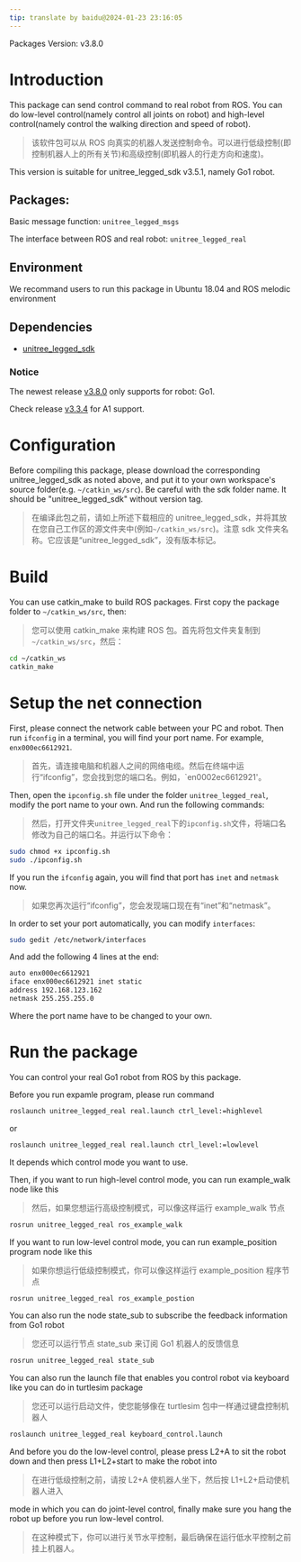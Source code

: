 ```yaml
---
tip: translate by baidu@2024-01-23 23:16:05
---
```


Packages Version: v3.8.0

# Introduction

This package can send control command to real robot from ROS. You can do low-level control(namely control all joints on robot) and high-level control(namely control the walking direction and speed of robot).

> 该软件包可以从 ROS 向真实的机器人发送控制命令。可以进行低级控制(即控制机器人上的所有关节)和高级控制(即机器人的行走方向和速度)。

This version is suitable for unitree_legged_sdk v3.5.1, namely Go1 robot.

## Packages:

Basic message function: `unitree_legged_msgs`

The interface between ROS and real robot: `unitree_legged_real`

## Environment

We recommand users to run this package in Ubuntu 18.04 and ROS melodic environment

## Dependencies

- [unitree_legged_sdk](https://github.com/unitreerobotics/unitree_legged_sdk/releases)

### Notice

The newest release [v3.8.0](https://github.com/unitreerobotics/unitree_legged_sdk/releases/tag/3.8.0) only supports for robot: Go1.

Check release [v3.3.4](https://github.com/unitreerobotics/unitree_legged_sdk/releases/tag/3.3.4) for A1 support.

# Configuration

Before compiling this package, please download the corresponding unitree_legged_sdk as noted above, and put it to your own workspace's source folder(e.g. `~/catkin_ws/src`). Be careful with the sdk folder name. It should be "unitree_legged_sdk" without version tag.

> 在编译此包之前，请如上所述下载相应的 unitree_legged_sdk，并将其放在您自己工作区的源文件夹中(例如`~/catkin_ws/src`)。注意 sdk 文件夹名称。它应该是“unitree_legged_sdk”，没有版本标记。

# Build

You can use catkin_make to build ROS packages. First copy the package folder to `~/catkin_ws/src`, then:

> 您可以使用 catkin_make 来构建 ROS 包。首先将包文件夹复制到`~/catkin_ws/src`，然后：

```sh
cd ~/catkin_ws
catkin_make
```

# Setup the net connection

First, please connect the network cable between your PC and robot. Then run `ifconfig` in a terminal, you will find your port name. For example, `enx000ec6612921`.

> 首先，请连接电脑和机器人之间的网络电缆。然后在终端中运行“ifconfig”，您会找到您的端口名。例如，`en0002ec6612921'。

Then, open the `ipconfig.sh` file under the folder `unitree_legged_real`, modify the port name to your own. And run the following commands:

> 然后，打开文件夹`unitree_legged_real`下的`ipconfig.sh`文件，将端口名修改为自己的端口名。并运行以下命令：

```sh
sudo chmod +x ipconfig.sh
sudo ./ipconfig.sh
```

If you run the `ifconfig` again, you will find that port has `inet` and `netmask` now.

> 如果您再次运行“ifconfig”，您会发现端口现在有“inet”和“netmask”。

In order to set your port automatically, you can modify `interfaces`:

```sh
sudo gedit /etc/network/interfaces
```

And add the following 4 lines at the end:

```sh
auto enx000ec6612921
iface enx000ec6612921 inet static
address 192.168.123.162
netmask 255.255.255.0
```

Where the port name have to be changed to your own.

# Run the package

You can control your real Go1 robot from ROS by this package.

Before you run expamle program, please run command

```sh
roslaunch unitree_legged_real real.launch ctrl_level:=highlevel
```

or

```sh
roslaunch unitree_legged_real real.launch ctrl_level:=lowlevel
```

It depends which control mode you want to use.

Then, if you want to run high-level control mode, you can run example_walk node like this

> 然后，如果您想运行高级控制模式，可以像这样运行 example_walk 节点

```sh
rosrun unitree_legged_real ros_example_walk
```

If you want to run low-level control mode, you can run example_position program node like this

> 如果你想运行低级控制模式，你可以像这样运行 example_position 程序节点

```sh
rosrun unitree_legged_real ros_example_postion
```

You can also run the node state_sub to subscribe the feedback information from Go1 robot

> 您还可以运行节点 state_sub 来订阅 Go1 机器人的反馈信息

```sh
rosrun unitree_legged_real state_sub
```

You can also run the launch file that enables you control robot via keyboard like you can do in turtlesim package

> 您还可以运行启动文件，使您能够像在 turtlesim 包中一样通过键盘控制机器人

```sh
roslaunch unitree_legged_real keyboard_control.launch
```

And before you do the low-level control, please press L2+A to sit the robot down and then press L1+L2+start to make the robot into

> 在进行低级控制之前，请按 L2+A 使机器人坐下，然后按 L1+L2+启动使机器人进入

mode in which you can do joint-level control, finally make sure you hang the robot up before you run low-level control.

> 在这种模式下，你可以进行关节水平控制，最后确保在运行低水平控制之前挂上机器人。
